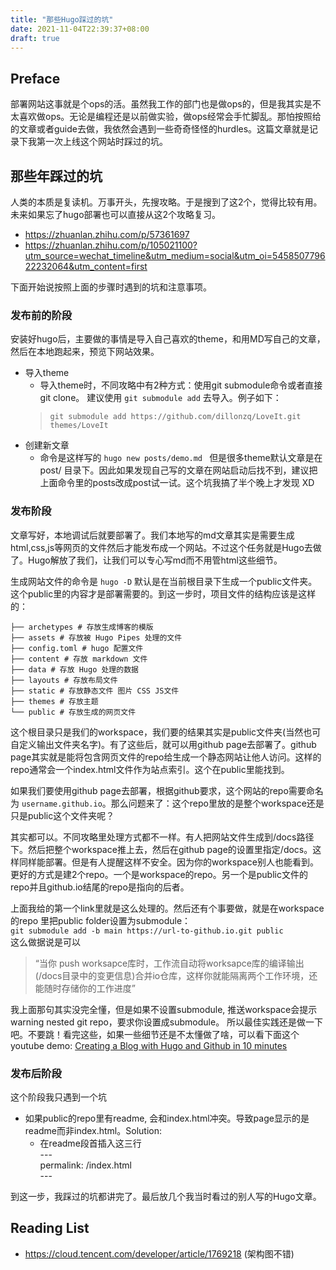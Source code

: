 ```yaml
---
title: "那些Hugo踩过的坑"
date: 2021-11-04T22:39:37+08:00
draft: true
---
```


## Preface
部署网站这事就是个ops的活。虽然我工作的部门也是做ops的，但是我其实是不太喜欢做ops。无论是编程还是以前做实验，做ops经常会手忙脚乱。那怕按照给的文章或者guide去做，我依然会遇到一些奇奇怪怪的hurdles。这篇文章就是记录下我第一次上线这个网站时踩过的坑。

## 那些年踩过的坑
人类的本质是复读机。万事开头，先搜攻略。于是搜到了这2个，觉得比较有用。未来如果忘了hugo部署也可以直接从这2个攻略复习。
* https://zhuanlan.zhihu.com/p/57361697
* https://zhuanlan.zhihu.com/p/105021100?utm_source=wechat_timeline&utm_medium=social&utm_oi=545850779622232064&utm_content=first

下面开始说按照上面的步骤时遇到的坑和注意事项。
### 发布前的阶段
安装好hugo后，主要做的事情是导入自己喜欢的theme，和用MD写自己的文章，然后在本地跑起来，预览下网站效果。

* 导入theme
  - 导入theme时，不同攻略中有2种方式：使用git submodule命令或者直接git clone。 建议使用 ```git submodule add``` 去导入。例子如下：
  > ```git submodule add https://github.com/dillonzq/LoveIt.git themes/LoveIt```
* 创建新文章
  -  命令是这样写的 ```hugo new posts/demo.md ``` 但是很多theme默认文章是在 post/ 目录下。因此如果发现自己写的文章在网站启动后找不到，建议把上面命令里的posts改成post试一试。这个坑我搞了半个晚上才发现 XD

### 发布阶段
文章写好，本地调试后就要部署了。我们本地写的md文章其实是需要生成html,css,js等网页的文件然后才能发布成一个网站。不过这个任务就是Hugo去做了。Hugo解放了我们，让我们可以专心写md而不用管html这些细节。

生成网站文件的命令是 ``` hugo -D ``` 默认是在当前根目录下生成一个public文件夹。这个public里的内容才是部署需要的。到这一步时，项目文件的结构应该是这样的：
```
├── archetypes # 存放生成博客的模版
├── assets # 存放被 Hugo Pipes 处理的文件
├── config.toml # hugo 配置文件 
├── content # 存放 markdown 文件
├── data # 存放 Hugo 处理的数据
├── layouts # 存放布局文件
├── static # 存放静态文件 图片 CSS JS文件
├── themes # 存放主题
└── public # 存放生成的网页文件
```
这个根目录只是我们的workspace，我们要的结果其实是public文件夹(当然也可自定义输出文件夹名字)。有了这些后，就可以用github page去部署了。github page其实就是能将包含网页文件的repo给生成一个静态网站让他人访问。这样的repo通常会一个index.html文件作为站点索引。这个在public里能找到。


如果我们要使用github page去部署，根据github要求，这个网站的repo需要命名为 ```username.github.io```。那么问题来了：这个repo里放的是整个workspace还是只是public这个文件夹呢？

其实都可以。不同攻略里处理方式都不一样。有人把网站文件生成到/docs路径下。然后把整个workspace推上去，然后在github page的设置里指定/docs。这样同样能部署。但是有人提醒这样不安全。因为你的workspace别人也能看到。更好的方式是建2个repo。一个是workspace的repo。另一个是public文件的repo并且github.io结尾的repo是指向的后者。


上面我给的第一个link里就是这么处理的。然后还有个事要做，就是在workspace的repo 里把public folder设置为submodule：  
```git submodule add -b main https://url-to-github.io.git public```   
这么做据说是可以
> “当你 push worksapce库时，工作流自动将worksapce库的编译输出(/docs目录中的变更信息)合并io仓库，这样你就能隔离两个工作环境，还能随时存储你的工作进度”

我上面那句其实没完全懂，但是如果不设置submodule, 推送workspace会提示warning nested git repo，要求你设置成submodule。 所以最佳实践还是做一下吧。不要跳！看完这些，如果一些细节还是不太懂做了啥，可以看下面这个youtube demo:
[Creating a Blog with Hugo and Github in 10 minutes](https://www.youtube.com/watch?v=LIFvgrRxdt4)

### 发布后阶段
这个阶段我只遇到一个坑
* 如果public的repo里有readme, 会和index.html冲突。导致page显示的是readme而非index.html。Solution:
  - 在readme段首插入这三行<br>
  ---<br>
  permalink: /index.html<br> 
  ---<br>


到这一步，我踩过的坑都讲完了。最后放几个我当时看过的别人写的Hugo文章。

## Reading List
* https://cloud.tencent.com/developer/article/1769218 (架构图不错)

